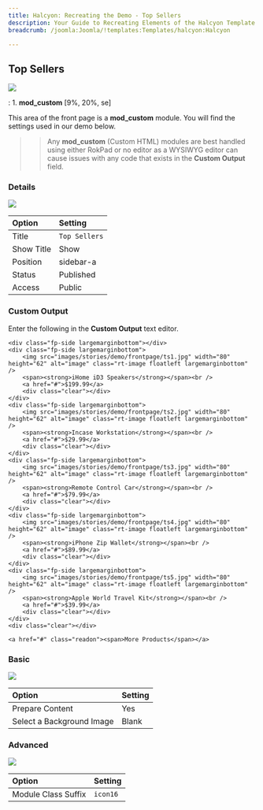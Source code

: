 ```yaml
---
title: Halcyon: Recreating the Demo - Top Sellers
description: Your Guide to Recreating Elements of the Halcyon Template for Joomla
breadcrumb: /joomla:Joomla/!templates:Templates/halcyon:Halcyon

---
```


Top Sellers
-----

![][demo]

:   1. **mod_custom** [9%, 20%, se]

This area of the front page is a **mod_custom** module. You will find the settings used in our demo below.

>> Any **mod_custom** (Custom HTML) modules are best handled using either RokPad or no editor as a WYSIWYG editor can cause issues with any code that exists in the **Custom Output** field.

### Details
![][demo2]

| Option     | Setting        |  
| :--------- | :------------- |  
| Title      | `Top Sellers`  |  
| Show Title | Show           |  
| Position   | sidebar-a      |  
| Status     | Published      |  
| Access     | Public         |  

### Custom Output
Enter the following in the **Custom Output** text editor.

~~~
<div class="fp-side largemarginbottom"></div>
<div class="fp-side largemarginbottom">
    <img src="images/stories/demo/frontpage/ts1.jpg" width="80" height="62" alt="image" class="rt-image floatleft largemarginbottom" />
    <span><strong>iHome iD3 Speakers</strong></span><br />
    <a href="#">$199.99</a>
    <div class="clear"></div>
</div>
<div class="fp-side largemarginbottom">
    <img src="images/stories/demo/frontpage/ts2.jpg" width="80" height="62" alt="image" class="rt-image floatleft largemarginbottom" />
    <span><strong>Incase Workstation</strong></span><br />
    <a href="#">$29.99</a>
    <div class="clear"></div>
</div>
<div class="fp-side largemarginbottom">
    <img src="images/stories/demo/frontpage/ts3.jpg" width="80" height="62" alt="image" class="rt-image floatleft largemarginbottom" />
    <span><strong>Remote Control Car</strong></span><br />
    <a href="#">$79.99</a>
    <div class="clear"></div>
</div>
<div class="fp-side largemarginbottom">
    <img src="images/stories/demo/frontpage/ts4.jpg" width="80" height="62" alt="image" class="rt-image floatleft largemarginbottom" />
    <span><strong>iPhone Zip Wallet</strong></span><br />
    <a href="#">$89.99</a>
    <div class="clear"></div>
</div>
<div class="fp-side largemarginbottom">
    <img src="images/stories/demo/frontpage/ts5.jpg" width="80" height="62" alt="image" class="rt-image floatleft largemarginbottom" />
    <span><strong>Apple World Travel Kit</strong></span><br />
    <a href="#">$39.99</a>
    <div class="clear"></div>
</div>
<div class="clear"></div>

<a href="#" class="readon"><span>More Products</span></a>
~~~

### Basic
![][demo3]

| Option                    | Setting |  
| :------------------------ | :------ |  
| Prepare Content           | Yes     |  
| Select a Background Image | Blank   |

### Advanced
![][demo4]

| Option              | Setting  |  
| :------------------ | :------- |  
| Module Class Suffix | `icon16` |  

[demo]: assets/demo_5.jpeg
[demo2]: assets/topsellers_1.jpeg
[demo3]: assets/topsellers_2.jpeg
[demo4]: assets/topsellers_3.jpeg